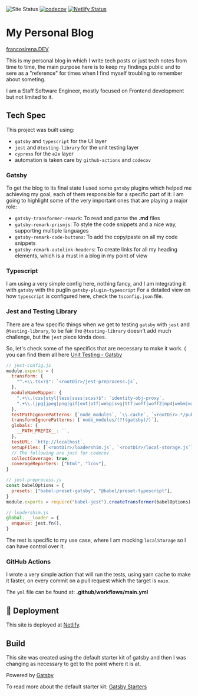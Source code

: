 
![Site Status](https://img.shields.io/website?down_color=red&down_message=down%20%3A%28&label=site%20status&up_color=green&up_message=up&url=https%3A%2F%2Ffrancosirena.dev) [![codecov](https://codecov.io/gh/FrancoSirena/gatsby-me/branch/main/graph/badge.svg?token=880M2FLKD7)](https://codecov.io/gh/FrancoSirena/gatsby-me) [![Netlify Status](https://api.netlify.com/api/v1/badges/cb4401b8-51f4-4a93-87cb-64616d9cacb5/deploy-status)](https://app.netlify.com/sites/upbeat-bohr-4a3681/deploys)

# My Personal Blog

[francosirena.DEV](https://francosirena.dev)

This is my personal blog in which I write tech posts or just tech notes from time to time, the main purpose here is to keep my findings public and to sere as a "reference" for times when I find myself troubling to remember about someting.

I am a Staff Software Engineer, mostly focused on Frontend development but not limited to it.


## Tech Spec

This project was built using:
- `gatsby` and `typescript` for the UI layer
- `jest` and `@testing-library` for the unit testing layer
- `cypress` for the `e2e` layer
- automation is taken care by `github-actions` and `codecov`

### Gatsby

To get the blog to its final state I used some `gatsby` plugins which helped me achieving my goal, each of them responsible for a specific part of it:
I am going to highlight some of the very important ones that are playing a major role:
- `gatsby-transformer-remark`: To read and parse the **.md** files
- `gatsby-remark-prismjs`: To style the code snippets and a nice way, supporting multiple languages
- `gatsby-remark-code-buttons`: To add the copy/paste on all my code snippets
- `gatsby-remark-autolink-headers`: To create links for all my heading elements, which is a must in a blog in my point of view

### Typescript

I am using a very simple config here, nothing fancy, and I am integrating it with `gatsby` with the puglin `gatsby-plugin-typescript`
For a detailed view on how `typescript` is configured here, check the `tsconfig.json` file.

### Jest and Testing Library

There are a few specific things when we get to testing `gatsby` with `jest` and `@testing-library`, to be fair the `@testing-library` doesn't add much challenge, but the `jest` piece kinda does.

So, let's check some of the specifics that are necessary to make it work. ( you can find them all here [Unit Testing - Gatsby](https://www.gatsbyjs.com/docs/how-to/testing/unit-testing)

```js
// jest-config.js
module.exports = {
  transform: {
    "^.+\\.tsx?$": `<rootDir>/jest-preprocess.js`,
  },
  moduleNameMapper: {
    ".+\\.(css|styl|less|sass|scss)$": `identity-obj-proxy`,
    ".+\\.(jpg|jpeg|png|gif|eot|otf|webp|svg|ttf|woff|woff2|mp4|webm|wav|mp3|m4a|aac|oga)$": `<rootDir>/__mocks__/file-mock.js`,
  },
  testPathIgnorePatterns: [`node_modules`, `\\.cache`, `<rootDir>.*/public`],
  transformIgnorePatterns: [`node_modules/(?!(gatsby)/)`],
  globals: {
    __PATH_PREFIX__: ``,
  },
  testURL: `http://localhost`,
  setupFiles: [`<rootDir>/loadershim.js`, `<rootDir>/local-storage.js`],
  // The following are just for codecov
  collectCoverage: true,
  coverageReporters: ["html", "lcov"],
}
```

```js
// jest-preprocess.js
const babelOptions = {
  presets: ["babel-preset-gatsby", "@babel/preset-typescript"],
}
module.exports = require("babel-jest").createTransformer(babelOptions)
```

```js
// loadershim.js
global.___loader = {
  enqueue: jest.fn(),
}
```

The rest is specific to my use case, where I am mocking `localStorage` so I can have control over it.

### GitHub Actions

I wrote a very simple action that will run the tests, using yarn cache to make it faster, on every commit on a pull request which the target is `main`.

The `yml` file can be found at: **.github/workflows/main.yml**

## 💫 Deployment

This site is deployed at [Netlify](https://app.netlify.com/).

## Build
This site was created using the default starter kit of gatsby and then I was changing as necessary to get to the point where it is at.

Powered by [Gatsby](https://gatsbyjs.com)

To read more about the default starter kit: [Gatsby Starters](https://www.gatsbyjs.com/starters/)
